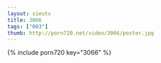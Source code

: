 ```yaml
--- 
layout: sieutv
title: 3066
tags: ["003"]
thumb: http://porn720.net/video/3066/poster.jpg
---
```

{% include porn720 key="3066" %} 
